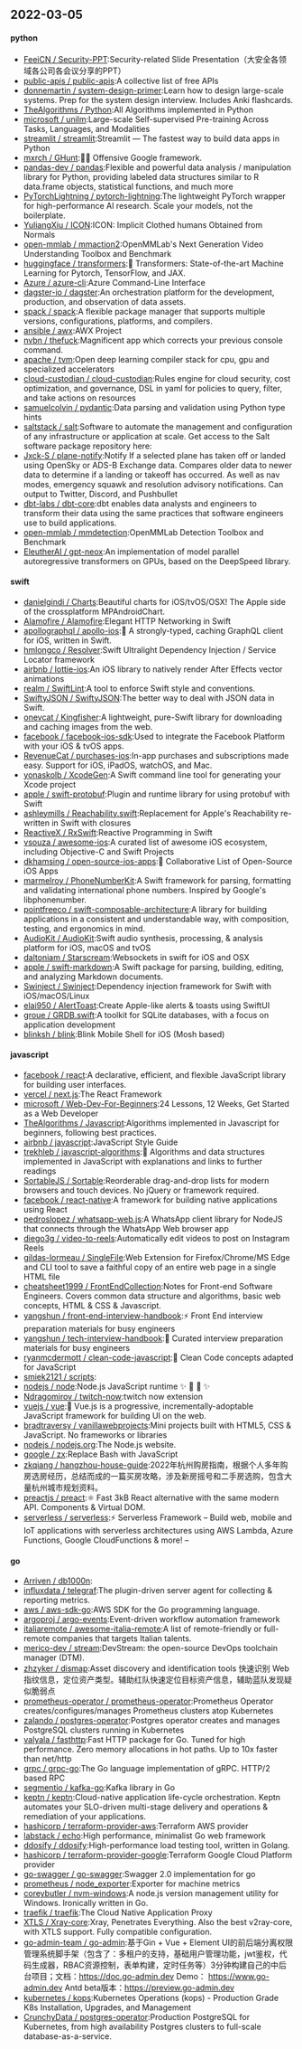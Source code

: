 ## 2022-03-05

#### python
* [FeeiCN / Security-PPT](https://github.com/FeeiCN/Security-PPT):Security-related Slide Presentation（大安全各领域各公司各会议分享的PPT）
* [public-apis / public-apis](https://github.com/public-apis/public-apis):A collective list of free APIs
* [donnemartin / system-design-primer](https://github.com/donnemartin/system-design-primer):Learn how to design large-scale systems. Prep for the system design interview. Includes Anki flashcards.
* [TheAlgorithms / Python](https://github.com/TheAlgorithms/Python):All Algorithms implemented in Python
* [microsoft / unilm](https://github.com/microsoft/unilm):Large-scale Self-supervised Pre-training Across Tasks, Languages, and Modalities
* [streamlit / streamlit](https://github.com/streamlit/streamlit):Streamlit — The fastest way to build data apps in Python
* [mxrch / GHunt](https://github.com/mxrch/GHunt):🕵️‍♂️
Offensive Google framework.
* [pandas-dev / pandas](https://github.com/pandas-dev/pandas):Flexible and powerful data analysis / manipulation library for Python, providing labeled data structures similar to R data.frame objects, statistical functions, and much more
* [PyTorchLightning / pytorch-lightning](https://github.com/PyTorchLightning/pytorch-lightning):The lightweight PyTorch wrapper for high-performance AI research. Scale your models, not the boilerplate.
* [YuliangXiu / ICON](https://github.com/YuliangXiu/ICON):ICON: Implicit Clothed humans Obtained from Normals
* [open-mmlab / mmaction2](https://github.com/open-mmlab/mmaction2):OpenMMLab's Next Generation Video Understanding Toolbox and Benchmark
* [huggingface / transformers](https://github.com/huggingface/transformers):🤗
Transformers: State-of-the-art Machine Learning for Pytorch, TensorFlow, and JAX.
* [Azure / azure-cli](https://github.com/Azure/azure-cli):Azure Command-Line Interface
* [dagster-io / dagster](https://github.com/dagster-io/dagster):An orchestration platform for the development, production, and observation of data assets.
* [spack / spack](https://github.com/spack/spack):A flexible package manager that supports multiple versions, configurations, platforms, and compilers.
* [ansible / awx](https://github.com/ansible/awx):AWX Project
* [nvbn / thefuck](https://github.com/nvbn/thefuck):Magnificent app which corrects your previous console command.
* [apache / tvm](https://github.com/apache/tvm):Open deep learning compiler stack for cpu, gpu and specialized accelerators
* [cloud-custodian / cloud-custodian](https://github.com/cloud-custodian/cloud-custodian):Rules engine for cloud security, cost optimization, and governance, DSL in yaml for policies to query, filter, and take actions on resources
* [samuelcolvin / pydantic](https://github.com/samuelcolvin/pydantic):Data parsing and validation using Python type hints
* [saltstack / salt](https://github.com/saltstack/salt):Software to automate the management and configuration of any infrastructure or application at scale. Get access to the Salt software package repository here:
* [Jxck-S / plane-notify](https://github.com/Jxck-S/plane-notify):Notify If a selected plane has taken off or landed using OpenSky or ADS-B Exchange data. Compares older data to newer data to determine if a landing or takeoff has occurred. As well as nav modes, emergency squawk and resolution advisory notifications. Can output to Twitter, Discord, and Pushbullet
* [dbt-labs / dbt-core](https://github.com/dbt-labs/dbt-core):dbt enables data analysts and engineers to transform their data using the same practices that software engineers use to build applications.
* [open-mmlab / mmdetection](https://github.com/open-mmlab/mmdetection):OpenMMLab Detection Toolbox and Benchmark
* [EleutherAI / gpt-neox](https://github.com/EleutherAI/gpt-neox):An implementation of model parallel autoregressive transformers on GPUs, based on the DeepSpeed library.

#### swift
* [danielgindi / Charts](https://github.com/danielgindi/Charts):Beautiful charts for iOS/tvOS/OSX! The Apple side of the crossplatform MPAndroidChart.
* [Alamofire / Alamofire](https://github.com/Alamofire/Alamofire):Elegant HTTP Networking in Swift
* [apollographql / apollo-ios](https://github.com/apollographql/apollo-ios):📱
A strongly-typed, caching GraphQL client for iOS, written in Swift.
* [hmlongco / Resolver](https://github.com/hmlongco/Resolver):Swift Ultralight Dependency Injection / Service Locator framework
* [airbnb / lottie-ios](https://github.com/airbnb/lottie-ios):An iOS library to natively render After Effects vector animations
* [realm / SwiftLint](https://github.com/realm/SwiftLint):A tool to enforce Swift style and conventions.
* [SwiftyJSON / SwiftyJSON](https://github.com/SwiftyJSON/SwiftyJSON):The better way to deal with JSON data in Swift.
* [onevcat / Kingfisher](https://github.com/onevcat/Kingfisher):A lightweight, pure-Swift library for downloading and caching images from the web.
* [facebook / facebook-ios-sdk](https://github.com/facebook/facebook-ios-sdk):Used to integrate the Facebook Platform with your iOS & tvOS apps.
* [RevenueCat / purchases-ios](https://github.com/RevenueCat/purchases-ios):In-app purchases and subscriptions made easy. Support for iOS, iPadOS, watchOS, and Mac.
* [yonaskolb / XcodeGen](https://github.com/yonaskolb/XcodeGen):A Swift command line tool for generating your Xcode project
* [apple / swift-protobuf](https://github.com/apple/swift-protobuf):Plugin and runtime library for using protobuf with Swift
* [ashleymills / Reachability.swift](https://github.com/ashleymills/Reachability.swift):Replacement for Apple's Reachability re-written in Swift with closures
* [ReactiveX / RxSwift](https://github.com/ReactiveX/RxSwift):Reactive Programming in Swift
* [vsouza / awesome-ios](https://github.com/vsouza/awesome-ios):A curated list of awesome iOS ecosystem, including Objective-C and Swift Projects
* [dkhamsing / open-source-ios-apps](https://github.com/dkhamsing/open-source-ios-apps):📱
Collaborative List of Open-Source iOS Apps
* [marmelroy / PhoneNumberKit](https://github.com/marmelroy/PhoneNumberKit):A Swift framework for parsing, formatting and validating international phone numbers. Inspired by Google's libphonenumber.
* [pointfreeco / swift-composable-architecture](https://github.com/pointfreeco/swift-composable-architecture):A library for building applications in a consistent and understandable way, with composition, testing, and ergonomics in mind.
* [AudioKit / AudioKit](https://github.com/AudioKit/AudioKit):Swift audio synthesis, processing, & analysis platform for iOS, macOS and tvOS
* [daltoniam / Starscream](https://github.com/daltoniam/Starscream):Websockets in swift for iOS and OSX
* [apple / swift-markdown](https://github.com/apple/swift-markdown):A Swift package for parsing, building, editing, and analyzing Markdown documents.
* [Swinject / Swinject](https://github.com/Swinject/Swinject):Dependency injection framework for Swift with iOS/macOS/Linux
* [elai950 / AlertToast](https://github.com/elai950/AlertToast):Create Apple-like alerts & toasts using SwiftUI
* [groue / GRDB.swift](https://github.com/groue/GRDB.swift):A toolkit for SQLite databases, with a focus on application development
* [blinksh / blink](https://github.com/blinksh/blink):Blink Mobile Shell for iOS (Mosh based)

#### javascript
* [facebook / react](https://github.com/facebook/react):A declarative, efficient, and flexible JavaScript library for building user interfaces.
* [vercel / next.js](https://github.com/vercel/next.js):The React Framework
* [microsoft / Web-Dev-For-Beginners](https://github.com/microsoft/Web-Dev-For-Beginners):24 Lessons, 12 Weeks, Get Started as a Web Developer
* [TheAlgorithms / Javascript](https://github.com/TheAlgorithms/Javascript):Algorithms implemented in Javascript for beginners, following best practices.
* [airbnb / javascript](https://github.com/airbnb/javascript):JavaScript Style Guide
* [trekhleb / javascript-algorithms](https://github.com/trekhleb/javascript-algorithms):📝
Algorithms and data structures implemented in JavaScript with explanations and links to further readings
* [SortableJS / Sortable](https://github.com/SortableJS/Sortable):Reorderable drag-and-drop lists for modern browsers and touch devices. No jQuery or framework required.
* [facebook / react-native](https://github.com/facebook/react-native):A framework for building native applications using React
* [pedroslopez / whatsapp-web.js](https://github.com/pedroslopez/whatsapp-web.js):A WhatsApp client library for NodeJS that connects through the WhatsApp Web browser app
* [diego3g / video-to-reels](https://github.com/diego3g/video-to-reels):Automatically edit videos to post on Instagram Reels
* [gildas-lormeau / SingleFile](https://github.com/gildas-lormeau/SingleFile):Web Extension for Firefox/Chrome/MS Edge and CLI tool to save a faithful copy of an entire web page in a single HTML file
* [cheatsheet1999 / FrontEndCollection](https://github.com/cheatsheet1999/FrontEndCollection):Notes for Front-end Software Engineers. Covers common data structure and algorithms, basic web concepts, HTML & CSS & Javascript.
* [yangshun / front-end-interview-handbook](https://github.com/yangshun/front-end-interview-handbook):⚡️
Front End interview preparation materials for busy engineers
* [yangshun / tech-interview-handbook](https://github.com/yangshun/tech-interview-handbook):💯
Curated interview preparation materials for busy engineers
* [ryanmcdermott / clean-code-javascript](https://github.com/ryanmcdermott/clean-code-javascript):🛁
Clean Code concepts adapted for JavaScript
* [smiek2121 / scripts](https://github.com/smiek2121/scripts):
* [nodejs / node](https://github.com/nodejs/node):Node.js JavaScript runtime
✨
🐢
🚀
✨
* [Ndragomirov / twitch-now](https://github.com/Ndragomirov/twitch-now):twitch now extension
* [vuejs / vue](https://github.com/vuejs/vue):🖖
Vue.js is a progressive, incrementally-adoptable JavaScript framework for building UI on the web.
* [bradtraversy / vanillawebprojects](https://github.com/bradtraversy/vanillawebprojects):Mini projects built with HTML5, CSS & JavaScript. No frameworks or libraries
* [nodejs / nodejs.org](https://github.com/nodejs/nodejs.org):The Node.js website.
* [google / zx](https://github.com/google/zx):Replace Bash with JavaScript
* [zkqiang / hangzhou-house-guide](https://github.com/zkqiang/hangzhou-house-guide):2022年杭州购房指南，根据个人多年购房选房经历，总结而成的一篇买房攻略，涉及新房摇号和二手房选购，包含大量杭州城市规划资料。
* [preactjs / preact](https://github.com/preactjs/preact):⚛️
Fast 3kB React alternative with the same modern API. Components & Virtual DOM.
* [serverless / serverless](https://github.com/serverless/serverless):⚡
Serverless Framework – Build web, mobile and IoT applications with serverless architectures using AWS Lambda, Azure Functions, Google CloudFunctions & more! –

#### go
* [Arriven / db1000n](https://github.com/Arriven/db1000n):
* [influxdata / telegraf](https://github.com/influxdata/telegraf):The plugin-driven server agent for collecting & reporting metrics.
* [aws / aws-sdk-go](https://github.com/aws/aws-sdk-go):AWS SDK for the Go programming language.
* [argoproj / argo-events](https://github.com/argoproj/argo-events):Event-driven workflow automation framework
* [italiaremote / awesome-italia-remote](https://github.com/italiaremote/awesome-italia-remote):A list of remote-friendly or full-remote companies that targets Italian talents.
* [merico-dev / stream](https://github.com/merico-dev/stream):DevStream: the open-source DevOps toolchain manager (DTM).
* [zhzyker / dismap](https://github.com/zhzyker/dismap):Asset discovery and identification tools 快速识别 Web 指纹信息，定位资产类型。辅助红队快速定位目标资产信息，辅助蓝队发现疑似脆弱点
* [prometheus-operator / prometheus-operator](https://github.com/prometheus-operator/prometheus-operator):Prometheus Operator creates/configures/manages Prometheus clusters atop Kubernetes
* [zalando / postgres-operator](https://github.com/zalando/postgres-operator):Postgres operator creates and manages PostgreSQL clusters running in Kubernetes
* [valyala / fasthttp](https://github.com/valyala/fasthttp):Fast HTTP package for Go. Tuned for high performance. Zero memory allocations in hot paths. Up to 10x faster than net/http
* [grpc / grpc-go](https://github.com/grpc/grpc-go):The Go language implementation of gRPC. HTTP/2 based RPC
* [segmentio / kafka-go](https://github.com/segmentio/kafka-go):Kafka library in Go
* [keptn / keptn](https://github.com/keptn/keptn):Cloud-native application life-cycle orchestration. Keptn automates your SLO-driven multi-stage delivery and operations & remediation of your applications.
* [hashicorp / terraform-provider-aws](https://github.com/hashicorp/terraform-provider-aws):Terraform AWS provider
* [labstack / echo](https://github.com/labstack/echo):High performance, minimalist Go web framework
* [ddosify / ddosify](https://github.com/ddosify/ddosify):High-performance load testing tool, written in Golang.
* [hashicorp / terraform-provider-google](https://github.com/hashicorp/terraform-provider-google):Terraform Google Cloud Platform provider
* [go-swagger / go-swagger](https://github.com/go-swagger/go-swagger):Swagger 2.0 implementation for go
* [prometheus / node_exporter](https://github.com/prometheus/node_exporter):Exporter for machine metrics
* [coreybutler / nvm-windows](https://github.com/coreybutler/nvm-windows):A node.js version management utility for Windows. Ironically written in Go.
* [traefik / traefik](https://github.com/traefik/traefik):The Cloud Native Application Proxy
* [XTLS / Xray-core](https://github.com/XTLS/Xray-core):Xray, Penetrates Everything. Also the best v2ray-core, with XTLS support. Fully compatible configuration.
* [go-admin-team / go-admin](https://github.com/go-admin-team/go-admin):基于Gin + Vue + Element UI的前后端分离权限管理系统脚手架（包含了：多租户的支持，基础用户管理功能，jwt鉴权，代码生成器，RBAC资源控制，表单构建，定时任务等）3分钟构建自己的中后台项目；文档：https://doc.go-admin.dev Demo： https://www.go-admin.dev Antd beta版本：https://preview.go-admin.dev
* [kubernetes / kops](https://github.com/kubernetes/kops):Kubernetes Operations (kops) - Production Grade K8s Installation, Upgrades, and Management
* [CrunchyData / postgres-operator](https://github.com/CrunchyData/postgres-operator):Production PostgreSQL for Kubernetes, from high availability Postgres clusters to full-scale database-as-a-service.
